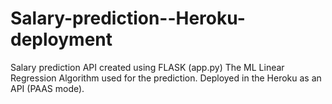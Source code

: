 # Salary-prediction--Heroku-deployment

Salary prediction API created using FLASK  (app.py)
The ML Linear Regression Algorithm used for the prediction.
Deployed in the Heroku as an API (PAAS mode).
